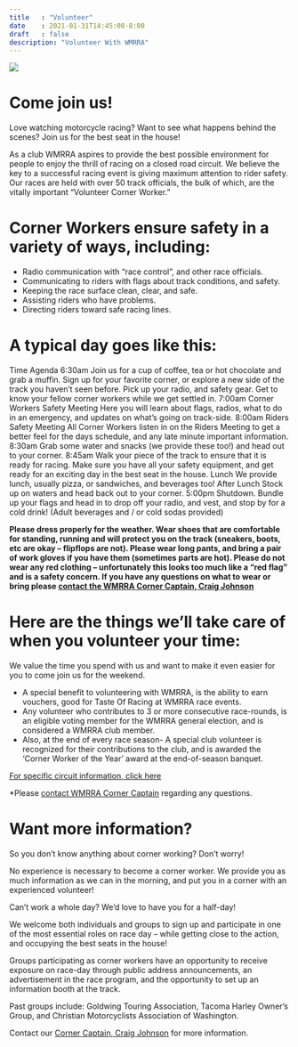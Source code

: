 ```yaml
---
title   : "Volunteer"
date    : 2021-01-31T14:45:00-8:00
draft   : false
description: "Volunteer With WMRRA"
---
```


![](/images/Volunteers-2.jpg)

# Come join us!
Love watching motorcycle racing? Want to see what happens behind the scenes? Join us for the best seat in the house!

As a club WMRRA aspires to provide the best possible environment for people to enjoy the thrill of racing on a closed road circuit. We believe the key to a successful racing event is giving maximum attention to rider safety. Our races are held with over 50 track officials, the bulk of which, are the vitally important “Volunteer Corner Worker.”

# Corner Workers ensure safety in a variety of ways, including:
- Radio communication with “race control”, and other race officials.
- Communicating to riders with flags about track conditions, and safety.
- Keeping the race surface clean, clear, and safe.
- Assisting riders who have problems.
- Directing riders toward safe racing lines.

# A typical day goes like this:
Time	Agenda
6:30am	Join us for a cup of coffee, tea or hot chocolate and grab a muffin. Sign up for your favorite corner, or explore a new side of the track you haven’t seen before. Pick up your radio, and safety gear. Get to know your fellow corner workers while we get settled in.
7:00am	Corner Workers Safety Meeting
Here you will learn about flags, radios, what to do in an emergency, and updates on what’s going on track-side.
8:00am	Riders Safety Meeting
All Corner Workers listen in on the Riders Meeting to get a better feel for the days schedule, and any late minute important information.
8:30am	Grab some water and snacks (we provide these too!) and head out to your corner.
8:45am	Walk your piece of the track to ensure that it is ready for racing. Make sure you have all your safety equipment, and get ready for an exciting day in the best seat in the house.
Lunch	We provide lunch, usually pizza, or sandwiches, and beverages too!
After Lunch	Stock up on waters and head back out to your corner.
5:00pm	Shutdown. Bundle up your flags and head in to drop off your radio, and vest, and stop by for a cold drink! (Adult beverages and / or cold sodas provided)

**Please dress properly for the weather. Wear shoes that are comfortable for standing, running and will protect you on the track (sneakers, boots, etc are okay – flipflops are not). Please wear long pants, and bring a pair of work gloves if you have them (sometimes parts are hot). Please do not wear any red clothing – unfortunately this looks too much like a “red flag” and is a safety concern. If you have any questions on what to wear or bring please [contact the WMRRA Corner Captain, Craig Johnson](CornerCaptain@wmrra.com)**

# Here are the things we’ll take care of when you volunteer your time:
We value the time you spend with us and want to make it even easier for you to come join us for the weekend.

- A special benefit to volunteering with WMRRA, is the ability to earn vouchers, good for Taste Of Racing at WMRRA race events.
- Any volunteer who contributes to 3 or more consecutive race-rounds, is an eligible voting member for the WMRRA general election, and is considered a WMRRA club member.
- Also, at the end of every race season- A special club volunteer is recognized for their contributions to the club, and is awarded the ‘Corner Worker of the Year’ award at the end-of-season banquet.

[For specific circuit information, click here](/resources/circuits)

*Please [contact WMRRA Corner Captain](CornerCaptain@wmrra.com) regarding any questions.

# Want more information?
So you don’t know anything about corner working? Don’t worry!

No experience is necessary to become a corner worker. We provide you as much information as we can in the morning, and put you in a corner with an experienced volunteer!

Can’t work a whole day? We’d love to have you for a half-day!

We welcome both individuals and groups to sign up and participate in one of the most essential roles on race day – while getting close to the action, and occupying the best seats in the house!

Groups participating as corner workers have an opportunity to receive exposure on race-day through public address announcements, an advertisement in the race program, and the opportunity to set up an information booth at the track.

Past groups include: Goldwing Touring Association, Tacoma Harley Owner’s Group, and Christian Motorcyclists Association of Washington.

Contact our [Corner Captain, Craig Johnson](CornerCaptain@wmrra.com) for more information.

